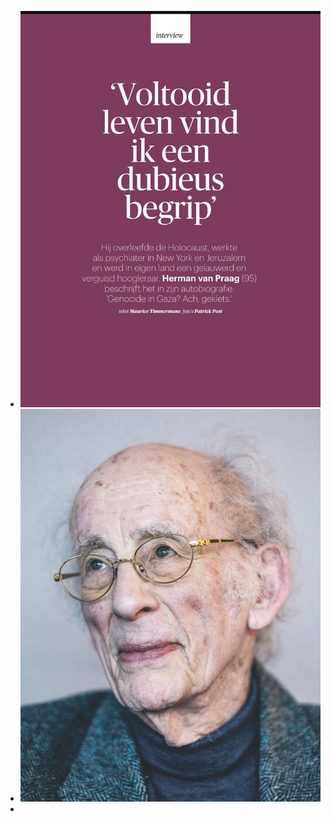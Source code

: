 - ![2025-02-02-00-07-53.jpeg](../assets/2025-02-02-00-07-53.jpeg)
- ![2025-02-02-00-08-09.jpeg](../assets/2025-02-02-00-08-09.jpeg)
-